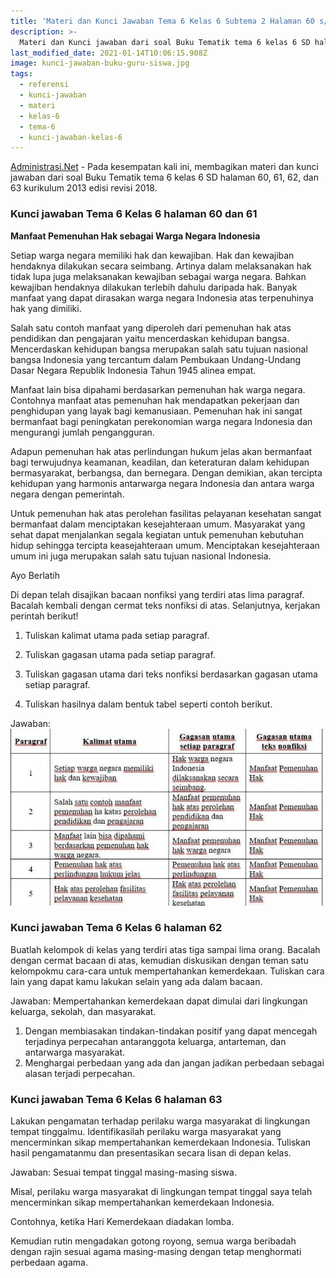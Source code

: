 ```yaml
---
title: 'Materi dan Kunci Jawaban Tema 6 Kelas 6 Subtema 2 Halaman 60 s/d 63'
description: >-
  Materi dan Kunci jawaban dari soal Buku Tematik tema 6 kelas 6 SD halaman 60, 61, 62, dan 63 kurikulum 2013 edisi revisi 2018.
last_modified_date: 2021-01-14T10:06:15.908Z
image: kunci-jawaban-buku-guru-siswa.jpg
tags:
  - referensi
  - kunci-jawaban
  - materi
  - kelas-6
  - tema-6
  - kunci-jawaban-kelas-6
---
```



[Administrasi.Net](https://administrasi.net "Administrasi.Net") - Pada kesempatan kali ini, membagikan materi dan kunci jawaban dari soal Buku Tematik tema 6 kelas 6 SD halaman 60, 61, 62, dan 63 kurikulum 2013 edisi revisi 2018.

### Kunci jawaban Tema 6 Kelas 6 halaman 60 dan 61

**Manfaat Pemenuhan Hak sebagai Warga Negara Indonesia**

Setiap warga negara memiliki hak dan kewajiban. Hak dan kewajiban hendaknya dilakukan secara seimbang. Artinya dalam melaksanakan hak tidak lupa juga melaksanakan kewajiban sebagai warga negara. Bahkan kewajiban hendaknya dilakukan terlebih dahulu daripada hak. Banyak manfaat yang dapat dirasakan warga negara Indonesia atas terpenuhinya hak yang dimiliki.

Salah satu contoh manfaat yang diperoleh dari pemenuhan hak atas pendidikan dan pengajaran yaitu mencerdaskan kehidupan bangsa. Mencerdaskan kehidupan bangsa merupakan salah satu tujuan nasional bangsa Indonesia yang tercantum dalam Pembukaan Undang-Undang Dasar Negara Republik Indonesia Tahun 1945 alinea empat.

Manfaat lain bisa dipahami berdasarkan pemenuhan hak warga negara. Contohnya manfaat atas pemenuhan hak mendapatkan pekerjaan dan penghidupan yang layak bagi kemanusiaan. Pemenuhan hak ini sangat bermanfaat bagi peningkatan perekonomian warga negara Indonesia dan mengurangi jumlah pengangguran.

Adapun pemenuhan hak atas perlindungan hukum jelas akan bermanfaat bagi terwujudnya keamanan, keadilan, dan keteraturan dalam kehidupan bermasyarakat, berbangsa, dan bernegara. Dengan demikian, akan tercipta kehidupan yang harmonis antarwarga negara Indonesia dan antara warga negara dengan pemerintah.

Untuk pemenuhan hak atas perolehan fasilitas pelayanan kesehatan sangat bermanfaat dalam menciptakan kesejahteraan umum. Masyarakat yang sehat dapat menjalankan segala kegiatan untuk pemenuhan kebutuhan hidup sehingga tercipta keasejahteraan umum. Menciptakan kesejahteraan umum ini juga merupakan salah satu tujuan nasional Indonesia.

Ayo Berlatih

Di depan telah disajikan bacaan nonfiksi yang terdiri atas lima paragraf. Bacalah kembali dengan cermat teks nonfiksi di atas. Selanjutnya, kerjakan perintah berikut!

1. Tuliskan kalimat utama pada setiap paragraf.

2. Tuliskan gagasan utama pada setiap paragraf.

3. Tuliskan gagasan utama dari teks nonfiksi berdasarkan gagasan utama setiap paragraf.

4. Tuliskan hasilnya dalam bentuk tabel seperti contoh berikut.

Jawaban:
![Kunci jawaban soal tema 6](/img/jawaban-soal-tema-6.jpg "Kunci jawaban soal tema 6")

### Kunci jawaban Tema 6 Kelas 6 halaman 62

Buatlah kelompok di kelas yang terdiri atas tiga sampai lima orang. Bacalah dengan cermat bacaan di atas, kemudian diskusikan dengan teman satu kelompokmu cara-cara untuk mempertahankan kemerdekaan. Tuliskan cara lain yang dapat kamu lakukan selain yang ada dalam bacaan.

Jawaban:
Mempertahankan kemerdekaan dapat dimulai dari lingkungan keluarga, sekolah, dan masyarakat.
1. Dengan membiasakan tindakan-tindakan positif yang dapat mencegah terjadinya perpecahan antaranggota keluarga, antarteman, dan antarwarga masyarakat.
2. Menghargai perbedaan yang ada dan jangan jadikan perbedaan sebagai alasan terjadi perpecahan.

### Kunci jawaban Tema 6 Kelas 6 halaman 63

Lakukan pengamatan terhadap perilaku warga masyarakat di lingkungan tempat tinggalmu. Identifikasilah perilaku warga masyarakat yang mencerminkan sikap mempertahankan kemerdekaan Indonesia. Tuliskan hasil pengamatanmu dan presentasikan secara lisan di depan kelas.

Jawaban:
Sesuai tempat tinggal masing-masing siswa.

Misal, perilaku warga masyarakat di lingkungan tempat tinggal saya telah mencerminkan sikap mempertahankan kemerdekaan Indonesia.

Contohnya, ketika Hari Kemerdekaan diadakan lomba.

Kemudian rutin mengadakan gotong royong, semua warga beribadah dengan rajin sesuai agama masing-masing dengan tetap menghormati perbedaan agama.